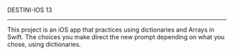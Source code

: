 DESTINI-IOS 13

------------

This project is an iOS app that practices using dictionaries and Arrays in Swift. The choices you make direct the new prompt depending on what you chose, using dictionaries.
